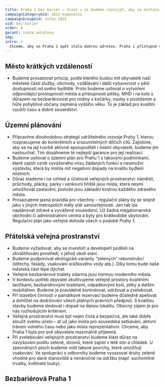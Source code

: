 ```yaml
---
title: Praha 1 bez bariér – život v ní budeme rozvíjet, aby se nestala skanzenem
campaignCategoryUid: 2022-komunalni
campaignGroupUid: volby-2022
uid: bez-barier
order: 4
garant: ivana.antalova
img: 
intro: >
  Chceme, aby se Praha 1 opět stala dobrou adresou. Praha 1 přístupná všem. Při odstraňování bariér budeme usilovat o odstranění diskriminace veřejným prostorem. Bezbariérovost prostředí, budov a dopravy je nezbytná pro všechny naše občany. O bezbariérovost se budeme zasazovat ve spolupráci s nestátními organizacemi i státními institucemi, s lidmi se zdravotním postižením, s rodinami s dětmi, seniory, s lidmi po úrazech, i se všemi ostatními. Chceme, aby měli obyvatelé Prahy 1 možnost uspokojit většinu svých potřeb v docházkové vzdálenosti od místa svého bydliště. Každá čtvrť by měla nabídnout svým obyvatelům kvalitní občanskou vybavenost včetně škol, zdravotnických zařízení, obchodů, služeb a také pracovní příležitosti, dostupnou veřejnou hromadnou dopravu, volnočasové aktivity a dostatek zeleně. Praha 1 čelí vylidňování. Je plná hotelů nebo prázdných investičních bytů. Růst cen nájemného i cen vlastnického bydlení je nejvyšší z celé Prahy. Je důsledkem rozšíření krátkodobých pronájmů a spekulací s nemovitostmi. Budeme usilovat o zastavení tohoto negativního trendu.
---
```


## Město krátkých vzdáleností

- Budeme prosazovat princip, podle kterého budou mít obyvatelé naší městské části služby, obchody, vzdělávání i další vybavenost v pěší dostupnosti od svého bydliště. Proto budeme usilovat o vytvoření odpovídající prostupnosti města a přístupnosti pěšky, MHD i na kole s důrazem na bezbariérovost pro rodiny s kočárky, osoby s postižením a hůře pohyblivé občany zejména vyššího věku. To je základ pro kvalitní využití času a dobré sousedství.

## Územní plánování

- Připravíme dlouhodobou strategii udržitelného rozvoje Prahy 1, kterou rozpracujeme do konkrétních a srozumitelných dílčích cílů. Zajistíme, aby se na její tvorbě aktivně spolupodíleli i místní obyvatelé, budeme jim naslouchat. Tím dosáhneme té nejlepší garance pro její realizaci.
- Budeme usilovat o územní plán pro Prahu 1 s takovými podmínkami, které zajistí vznik vyváženého mixu žádaných funkcí a neumožní výstavbu, která by mohla mít negativní dopady na kvalitu bydlení místních.
- Důraz klademe i na vzhled a účelnost veřejných prostranství: náměstí, průchody, plácky, parky i venkovní hřiště jsou místa, která nesmí umožňovat zastavění, protože jsou základní kostrou každého zdravého města.
- Prosazujeme jasná pravidla pro všechny - regulační plány by se stejně jako v jiných metropolích měly stát samozřejmostí. Jen tak lze naplánovat zdravé a vyvážené sousedství. Už žádná megalomanská obchodní či administrativní centra a byty pro krátkodobé ubytování. Regulační plán jako veřejná dohoda všech o podobě Prahy 1.

## Přátelská veřejná prostranství

- Budeme vyžadovat, aby se investoři a developeři podíleli na zkvalitňování prostředí, v jehož okolí staví.
- Budeme podporovat ekologické varianty “zelených” rekonstrukcí (střechy, fasády, vsakování srážkového vody atp.). Díky tomu bude naše městská část lépe dýchat.
- Veřejné bezbariérové toalety zdarma jsou normou moderního města.
- V kontextu potřeb obyvatel zkultivujeme veřejné prostory kvalitními lavičkami, bezbariérovými toaletami, odpadkovými koši, pítky a dalším mobiliářem. Budeme je pravidelně kontrolovat, udržovat a zvelebovat.
- Při stavební činnosti v památkové rezervaci budeme důsledně apelovat a dohlížet na dodržování všech platných právních předpisů. S kvalitou stavby budeme sledovat i dopad na danou lokalitu. Obecný zájem je pro nás rozhodujícím kritériem.
- Veřejná prostranství musí být nejen čistá a bezpečná, ale také dobře sloužit svému účelu – ať už jako místa pro sousedská setkávání, aktivní trávení volného času nebo jako místa reprezentativní. Chceme, aby Praha 1 byla pro své obyvatele maximálně příjemná.
- Při zvelebování veřejných prostranství budeme klást důraz na navyšování podílu zeleně, stromů, které zajistí v létě stín a chládek. U zpevněných ploch budeme volit takové povrchy, které umožňují vsakování. Ve spolupráci s odborníky budeme vysazovat druhy zeleně vhodné pro dané stanoviště a nenáročné na údržbu (např. suchomilné trvalky, květnaté louky).

## Bezbariérová Praha 1

